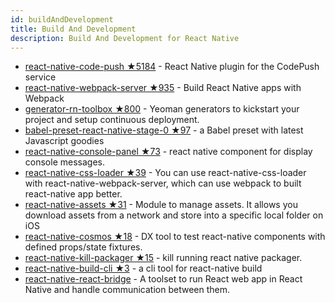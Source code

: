 ```yaml
---
id: buildAndDevelopment
title: Build And Development
description: Build And Development for React Native
---
```


- [react-native-code-push ★5184](https://github.com/Microsoft/react-native-code-push) - React Native plugin for the CodePush service
- [react-native-webpack-server ★935](https://github.com/mjohnston/react-native-webpack-server) - Build React Native apps with Webpack
- [generator-rn-toolbox ★800](https://github.com/bamlab/generator-rn-toolbox) - Yeoman generators to kickstart your project and setup continuous deployment.
- [babel-preset-react-native-stage-0 ★97](https://github.com/skevy/babel-preset-react-native-stage-0) - a Babel preset with latest Javascript goodies
- [react-native-console-panel ★73](https://github.com/sospartan/react-native-console-panel) - react native component for display console messages.
- [react-native-css-loader ★39](https://github.com/thewei/react-native-css-loader) - You can use react-native-css-loader with react-native-webpack-server, which can use webpack to built react-native app better.
- [react-native-assets ★31](https://github.com/llanox/react-native-assests) - Module to manage assets. It allows you download assets from a network and store into a specific local folder on iOS
- [react-native-cosmos ★18](https://github.com/jerolimov/react-native-cosmos) - DX tool to test react-native components with defined props/state fixtures.
- [react-native-kill-packager ★15](https://github.com/livioso/react-native-kill-packager) - kill running react native packager.
- [react-native-build-cli ★3](https://github.com/adonpro/react-native-build-cli) - a cli tool for react-native build
- [react-native-react-bridge](https://github.com/inokawa/react-native-react-bridge) - A toolset to run React web app in React Native and handle communication between them.
